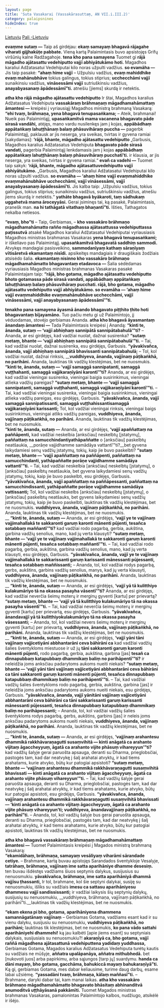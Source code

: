 ```yaml
---
layout: page
title: 'Suta Vasakarai (Vassakārasuttaṃ, AN VII.i.III.2)'
category: palaipsnines 
hideIndex: true  
---
```

<a href="../Vassakārasutta-lt" class="btn btn-primary btn-next">Lietuvių</a>
<a href="../Vassakārasutta-pali" class="btn btn-primary btn-next">Pali -Lietuvių</a> <br />

__evaṃme sutaṃ —__ Taip aš girdėjau: __ekaṃ samayaṃ bhagavā rājagahe viharati gijjhakūṭe pabbate.__ Vieną kartą Palaimintasis buvo apsistojęs Grifų viršūnių kalne Radžagahoje. __tena kho pana samayena__ Tuomet gi __rājā māgadho ajātasattu vedehiputto vajjī abhiyātukāmo hoti.__ Magadhos karaliui Adžatasatui Vedehiputai kilo noras užpulti vadžius. __so evamāha —__ Jis taip pasakė: __“ahaṃ hime vajjī__ – Užpulsiu vadžius, __evaṃ mahiddhike evaṃ mahānubhāve__ tokius galingus, tokius stiprius; __ucchecchāmi vajjī__ sunaikinsiu vadžius, __vināsessāmi vajjī__ sutriuškinsiu vadžius, __anayabyasanaṃ āpādessāmī”ti.__ atnešiu [jiems] skurdą ir netektis.

__atha kho rājā māgadho ajātasattu vedehiputto__ Ir štai, Magadhos karalius Adžatasatus Vedehiputa __vassakāraṃ brāhmaṇaṃ māgadhamahāmattaṃ āmantesi —__ kreipėsi į vyriausiąjį Magadhos ministrą brahmaną Vasakarą: __“ehi tvaṃ, brāhmaṇa, yena bhagavā tenupasaṅkama;__ – Ateik, brahmanai! Nueik pas Palaimintąjį, __upasaṅkamitvā mama vacanena bhagavato pāde sirasā vandāhi,__ atėjęs, mano vardu nusilenkęs jam į kojas, __appābādhaṃ appātaṅkaṃ lahuṭṭhānaṃ balaṃ phāsuvihāraṃ puccha —__ pagerbk Palaimintąjį, paklausk ar jis neserga, yra sveikas, tvirtas ir gyvena ramiai [sakydamas]: __‘rājā, bhante, māgadho ajātasattu vedehiputto__ „Garbusis, Magadhos karalius Adžatasatus Vedehiputa __bhagavato pāde sirasā vandati,__ pagerbia Palaimintąjį lenkdamasis jam į kojas __appābādhaṃ appātaṅkaṃ lahuṭṭhānaṃ balaṃ phāsuvihāraṃ pucchatī’ti.__ ir klausia, ar jis neserga, yra sveikas, tvirtas ir gyvena ramiai.“ __evañ ca vadehi —__ Tuomet taip sakyk: __‘rājā, bhante, māgadho ajātasattuvedehiputto vajjī abhiyātukāmo.__ „Garbusis, Magadhos karaliui Adžatasatui Vedehiputai kilo noras užpulti vadžius. __so evamāha — ‘ahaṃ hime vajjī evaṃmahiddhike evaṃmahānubhāve ucchecchāmi, vajjī vināsessāmi, vajjī anayabyasanaṃ āpādessāmī’ti.__ Jis kalba taip: „Užpulsiu vadžius, tokius galingus, tokius stiprius; sunaikinsiu vadžius, sutriuškinsiu vadžius, atnešiu jiems skurdą ir netektis.“ __yathāte bhagavā byākaroti, taṃ sādhukaṃ uggahetvā mama āroceyyāsi.__ Gerai įsiminęs tai, ką pasakė, Palaimintasis, pranešk man. __na hi tathāgatā vitathaṃ bhaṇantī”ti.__ Išties, Tathagatos nekalba netiesos.

__“evaṃ, bho”ti__ – Taip, Gerbiamas, – __kho vassakāro brāhmaṇo māgadhamahāmatto rañño māgadhassa ajātasattussa vedehiputtassa paṭissutvā__ atsakė Magadhos karaliui Adžatasatui Vedehiputai vyriausiasis Magadhos ministras brahmanas Vasakaras __yena bhagavā tenupasaṅkami;__ ir iškeliavo pas Palaimintąjį. __upasaṅkamitvā bhagavatā saddhiṃ sammodi.__ Atvykęs mandagiai pasisveikino, __sammodanīyaṃ kathaṃ sāraṇīyaṃ vītisāretvā ekamantaṃ nisīdi.__ apsikeitęs mandagiais ir draugiškais žodžiais atsisėdo šalia. __ekamantaṃ nisinno kho vassakāro brāhmaṇo māgadhamahāmatto bhagavantaṃ etadavoca —__ Šalia sėdėdamas vyriausiasis Magadhos ministras brahmanas Vasakaras pasakė Palaimintajam taip: __“rājā, bho gotama, māgadho ajātasattu vedehiputto bhoto gotamassa pāde sirasā vandati, appābādhaṃ appātaṅkaṃ lahuṭṭhānaṃ balaṃ phāsuvihāraṃ pucchati. rājā, bho gotama, māgadho ajātasattu vedehiputto vajjī abhiyātukāmo. so evamāha — ‘ahaṃ hime vajjī evaṃmahiddhike evaṃmahānubhāve ucchecchāmi, vajjī vināsessāmi, vajjī anayabyasanaṃ āpādessāmī’”ti.__

__tenakho pana samayena āyasmā ānando bhagavato piṭṭhito ṭhito hoti bhagavantaṃ bījayamāno.__ Tuo pačiu metu gi už Palaimintojo, jį vėduodamas, stovėjo gerbiamas Ananda. __atha kho bhagavā āyasmantaṃ ānandaṃ āmantesi —__ Tada Palaimintasis kreipėsi į Anandą: __“kinti te, ānanda, sutaṃ — ‘vajjī abhiṇhaṃ sannipātā sannipātabahulā’”ti?__ – Ananda, ar esi girdėjęs, kad vadžiai nuolat, dažnai susirenka? __“sutaṃ metaṃ, bhante — ‘vajjī abhiṇhaṃ sannipātā sannipātabahulā’”ti.__ – Tai, kad vadžiai nuolat, dažnai susirenka, esu girdėjęs, Garbusis. __“yāvakīvañca, ānanda, vajjī abhiṇhaṃ sannipātā bhavissanti sannipātabahulā;__ – Tol, kol vadžiai nuolat, dažnai rinksis, ____vuddhiyeva, ānanda, vajjīnaṃ pāṭikaṅkhā, no parihāni.__ Ananda, lauktinas tik vadžių klestėjimas, bet ne nuosmukis.<br/> __“kinti te, ānanda, sutaṃ — ‘vajjī samaggā sannipatanti, samaggā vuṭṭhahanti, samaggā vajjikaraṇīyāni karontī’”ti?__ Ananda, ar esi girdėjęs, kad vadžiai vieningai susirenka, vieningai baigia susirinkimus, vieningai atlieka vadžių pareigas? __“sutaṃ metaṃ, bhante — ‘vajjī samaggā sannipatanti, samaggā vuṭṭhahanti, samaggā vajjikaraṇīyāni karontī’”ti.__ – Tai, kad vadžiai vieningai susirenka, vieningai baigia susirinkimus, vieningai atlieka vadžių pareigas, esu girdėjęs, Garbusis. __“yāvakīvañca, ānanda, vajjī samaggā sannipatissanti, samaggā vuṭṭhahissantisamaggā vajjikaraṇīyāni karissanti;__ Tol, kol vadžiai vieningai rinksis, vieningai baigs susirinkimus, vieningai atliks vadžių pareigas, __vuddhiyeva, ānanda, vajjīnaṃ pāṭikaṅkhā, no parihāni.__ Ananda, lauktinas tik vadžių klestėjimas, bet ne nuosmukis.<br/>__“kinti te, ānanda, sutaṃ —__ Ananda, ar esi girdėjęs, __‘vajjī apaññattaṃ na paññāpenti,__ kad vadžiai neskelbia [anksčiau] neskelbtų [įstatymų], __paññattaṃ na samucchindantiyathāpaññatte__ o [anksčiau] paskelbtų neatšaukia, __porāṇe vajjidhamme samādāya vattantī’”ti?__bet gyvena laikydamiesi senų vadžių įstatymų, tokių, kaip jie buvo paskelbti? __“sutaṃ metaṃ, bhante — ‘vajjī apaññattaṃ na paññāpenti, paññattaṃ na samucchindanti, yathāpaññatte porāṇe vajjidhamme samādāya vattantī’”ti.__ – Tai, kad vadžiai neskelbia [anksčiau] neskelbtų [įstatymų], o [anksčiau] paskelbtų neatšaukia, bet gyvena laikydamiesi senų vadžių įstatymų, tokių, kaip jie buvo paskelbti, esu girdėjęs, Garbusis. __“yāvakīvañca, ānanda, vajjī apaññattaṃ na paññāpessanti, paññattaṃ na samucchindissanti, yathāpaññatte porāṇe vajjidhamme samādāya vattissanti;__ Tol, kol vadžiai neskelbs [anksčiau] neskelbtų [įstatymų], o [anksčiau] paskelbtų neatšauks, bet gyvens laikydamiesi senų vadžių įstatymų, tokių, kaip jie buvo paskelbti, lauktinas tik vadžių klestėjimas, bet ne nuosmukis. __vuddhiyeva, ānanda, vajjīnaṃ pāṭikaṅkhā, no parihāni.__ Ananda, lauktinas tik vadžių klestėjimas, bet ne nuosmukis.<br/> __
__“kinti te, ānanda, sutaṃ —__ Ananda, ar esi girdėjęs, __‘vajjī ye te vajjīnaṃ vajjimahallakā te sakkaronti garuṃ karonti mānenti pūjenti, tesañca sotabbaṃ maññantī’”ti?__ kad vadžiai rodo pagarbą, gerbia, aukština, garbina vadžių senolius, mano, kad jų verta klausyti? __“sutaṃ metaṃ, bhante — ‘vajjī ye te vajjīnaṃ vajjimahallakā te sakkaronti garuṃ karonti mānenti pūjenti, tesañca sotabbaṃ maññantī’”ti.__ – Tai, kad vadžiai rodo pagarbą, gerbia, aukština, garbina vadžių senolius, mano, kad jų verta klausyti, esu girdėjęs, Garbusis. __“yāvakīvañca, ānanda, vajjī ye te vajjīnaṃ vajjimahallakā te sakkarissanti garuṃ karissanti mānessanti pūjessanti, tesañca sotabbaṃ maññissanti;__ – Ananda, tol, kol vadžiai rodys pagarbą, gerbs, aukštins, garbins vadžių senolius, manys, kad jų verta klausyti, __vuddhiyeva, ānanda, vajjīnaṃ pāṭikaṅkhā, no parihāni.__ Ananda, lauktinas tik vadžių klestėjimas, bet ne nuosmukis.<br/> __
__“kinti te, ānanda, sutaṃ —__ Ananda, ar esi girdėjęs, __‘vajjī yā tā kulitthiyo kulakumāriyo tā na okassa pasayha vāsentī’”ti?__ Ananda, ar esi girdėjęs, kad vadžiai neverčia šeimų moterų ir merginų gyventi [kartu] per prievartą? __“sutaṃ metaṃ, bhante — ‘vajjī yā tā kulitthiyo kulakumāriyo tā na okassa pasayha vāsentī’”ti.__ – Tai, kad vadžiai neverčia šeimų moterų ir merginų gyventi [kartu] per prievartą, esu girdėjęs, Garbusis. __“yāvakīvañca, ānandavajjī yā tā kulitthiyokulakumāriyo tā na okassa pasayha vāsessanti;__ – Ananda, tol, kol vadžiai nevers šeimų moterų ir merginų gyventi [kartu] per prievartą, __vuddhiyeva, ānanda, vajjīnaṃ pāṭikaṅkhā, no parihāni.__ Ananda, lauktinas tik vadžių klestėjimas, bet ne nuosmukis.<br/> __
__“kinti te, ānanda, sutaṃ —__ Ananda, ar esi girdėjęs, __‘vajjī yāni tāni vajjīnaṃ vajjicetiyāni abbhantarāni ceva bāhirāni ca__ kad vadžiai vadžių šalies šventykloms miestuose ir už jų __tāni sakkaronti garuṃ karonti mānenti pūjenti,__ rodo pagarbą, gerbia, aukština, garbina [jas] __tesañ ca dinnapubbaṃ katapubbaṃ dhammikaṃ baliṃ no parihāpentī’”ti?__  ir neleidžia joms anksčiau padarytoms aukoms nueiti niekais? __“sutaṃ metaṃ, bhante — ‘vajjī yāni tāni vajjīnaṃ vajjicetiyāni abbhantarāni ceva bāhirāni ca tāni sakkaronti garuṃ karonti mānenti pūjenti, tesañca dinnapubbaṃ katapubbaṃ dhammikaṃ baliṃ no parihāpentī’”ti.__ – Tai, kad vadžiai vadžių šalies šventykloms rodo pagarbą, gerbia, aukština, garbina [jas] ir neleidžia joms anksčiau padarytoms aukoms nueiti niekais, esu girdėjęs, Garbusis. __“yāvakīvañca, ānanda, vajjī yānitāni vajjīnaṃ vajjicetiyāni abbhantarāni ceva bāhirāni ca tāni sakkarissanti garuṃ karissanti mānessanti pūjessanti, tesañca dinnapubbaṃ katapubbaṃ dhammikaṃ baliṃ no parihāpessanti;__ – Ananda, tol, kol vadžiai vadžių šalies šventykloms rodys pagarbą, gerbs, aukštins, garbins [jas] ir neleis joms anksčiau padarytoms aukoms nueiti niekais, __vuddhiyeva, ānanda, vajjīnaṃ pāṭikaṅkhā, no parihāni.__ Ananda, lauktinas tik vadžių klestėjimas, bet ne nuosmukis.<br/> __
__“kinti te, ānanda, sutaṃ —__ Ananda, ar esi girdėjęs, __‘vajjīnaṃ arahantesu dhammikā rakkhāvaraṇagutti susaṃvihitā — kinti anāgatā ca arahanto vijitaṃ āgaccheyyuṃ, āgatā ca arahanto vijite phāsuṃ vihareyyun’”ti?__ kad vadžių šalyje gerai paruošta apsauga, deranti su Dharma, prieglobsčiai, pastogės tam, kad dar neatvykę į šalį arahatai atvyktų, ir kad tiems arahatams, kurie atvyko, būtų kur patogiai apsistoti? __“sutaṃ metaṃ, bhante — ‘vajjīnaṃ arahantesu dhammikā rakkhāvaraṇagutti susaṃvihitā bhavissati — kinti anāgatā ca arahanto vijitaṃ āgaccheyyuṃ, āgatā ca arahanto vijite phāsuṃ vihareyyun’”ti.__ – Tai, kad vadžių šalyje gerai paruošta apsauga, deranti su Dharma, prieglobsčiai, pastogės tam, kad dar neatvykę į šalį arahatai atvyktų, ir kad tiems arahatams, kurie atvyko, būtų kur patogiai apsistoti, esu girdėjęs, Garbusis. __“yāvakīvañca, ānanda, vajjīnaṃ arahantesu dhammikā rakkhāvaraṇagutti susaṃvihitā bhavissati — ‘kinti anāgatā ca arahanto vijitaṃ āgaccheyyuṃ, āgatā ca arahanto vijite phāsuṃ vihareyyun’ti; vuddhiyeva, ānandavajjīnaṃ pāṭikaṅkhā, no parihānī”ti.__ – Ananda, tol, kol vadžių šalyje bus gerai paruošta apsauga, deranti su Dharma, prieglobsčiai, pastogės tam, kad dar neatvykę į šalį arahatai atvyktų, ir kad tiems arahatams, kurie atvyko, būtų kur patogiai apsistoti, lauktinas tik vadžių klestėjimas, bet ne nuosmukis.

__atha kho bhagavā vassakāraṃ brāhmaṇaṃ māgadhamahāmattaṃ āmantesi —__ Tuomet Palaimintasis kreipėsi į Magados ministrą brahmaną Vasakarą:<br/> __“ekamidāhaṃ, brāhmaṇa, samayaṃ vesāliyaṃ viharāmi sārandade cetiye.__ – Brahmane, kartą buvau apistojęs Sarandados šventykloje Vesalyje, __tatrāhaṃ, brāhmaṇa, vajjīnaṃ ime satta aparihāniye dhamme desesiṃ.__ ten buvau išdėstęs vadžiams šiuos septynis dalykus, susijusius su nenuosmukiu. __yāvakīvañca, brāhmaṇa, ime satta aparihāniyā dhammā vajjīsu ṭhassanti,__ Ir tol, brahmane, kol šie septyni dalykai, susiję su nenuosmukiu, išliks su vadžiais __imesu ca sattasu aparihāniyesu dhammesu vajjī sandississanti;__ ir vadžiai laikysis šių septynių dalykų, susijusių su nenuosmukiu, __vuddhiyeva, brāhmaṇa, vajjīnaṃ pāṭikaṅkhā, no parihānī”ti.__lauktinas tik vadžių klestėjimas, bet ne nuosmukis.

__“ekam ekena pi bho, gotama, aparihāniyena dhammena samannāgatānaṃ vajjīnaṃ__ – Gerbiamas Gotama, vadžiams esant kad ir su vienu dalyku, susijusiu su nenuosmukiu, __vuddhiyeva pāṭikaṅkhā, no parihāni;__ lauktinas tik klestėjimas, bet ne nuosmukis, __ko pana vādo sattahi aparihāniyehi dhammehi!__ ką jau kalbėti [apie jiems esant] su septyniais dalykais, susijusiais su nenuosmukiu?! __akaraṇīyā ca, bho gotama, vajjī raññā māgadhena ajātasattunā vedehiputtena yadidaṃ yuddhassa,__ Gerbiamas Gotama, Magados karalius Adžatasatus Vedehiputa turėtų kautis su vadžiais ne mūšyje, __aññatra upalāpanāya, aññatra mithubhedā.__ bet [nukovoti juos] arba papirkimu, arba sąjungos [tarp jų] suardymu. __handa ca dāni mayaṃ, bho gotama, gacchāma, bahukiccā mayaṃ bahukaraṇīyā”ti.__ Ką gi, gerbiamas Gotama, mes dabar keliausime, turime daug darbų, esame labai užsiėmę. __“yassadāni tvaṃ, brāhmaṇa, kālaṃ maññasī”ti.__ – Brahmane, daryki dabar tai, kam manai laikas. __atha kho vassakāro brāhmaṇo māgadhamahāmatto bhagavato bhāsitaṃ abhinanditvā anumoditvā uṭṭhāyāsanā pakkāmīti.__ Tuomet Magados ministras brahmanas Vasakaras, pamalonintas Palaimintojo kalbos, nudžiugo, atsikėlė ir išėjo.